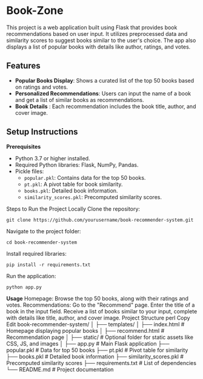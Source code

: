 # Book-Zone
This project is a web application built using Flask that provides book recommendations based on user input. It utilizes preprocessed data and similarity scores to suggest books similar to the user's choice. The app also displays a list of popular books with details like author, ratings, and votes.

## Features
- **Popular Books Display**: Shows a curated list of the top 50 books based on ratings and votes.  
- **Personalized Recommendations**: Users can input the name of a book and get a list of similar books as recommendations.  
- **Book Details** : Each recommendation includes the book title, author, and cover image.  

## Setup Instructions
**Prerequisites**  
- Python 3.7 or higher installed.  
- Required Python libraries: Flask, NumPy, Pandas.  
- Pickle files:  
    - `popular.pkl`: Contains data for the top 50 books.  
    - `pt.pkl`: A pivot table for book similarity.  
    - `books.pkl`: Detailed book information.  
    - `similarity_scores.pkl`: Precomputed similarity scores.

Steps to Run the Project Locally
Clone the repository:
```
git clone https://github.com/yourusername/book-recommender-system.git
```
Navigate to the project folder:
```
cd book-recommender-system
```
Install required libraries:
```
pip install -r requirements.txt
```

Run the application:
```
python app.py
```
**Usage**
Homepage:
Browse the top 50 books, along with their ratings and votes.
Recommendations:
Go to the "Recommend" page.
Enter the title of a book in the input field.
Receive a list of books similar to your input, complete with details like title, author, and cover image.
Project Structure
perl
Copy
Edit
book-recommender-system/
│
├── templates/
│   ├── index.html           # Homepage displaying popular books
│   ├── recommend.html       # Recommendation page
│
├── static/                  # Optional folder for static assets like CSS, JS, and images
│
├── app.py                   # Main Flask application
├── popular.pkl              # Data for top 50 books
├── pt.pkl                   # Pivot table for similarity
├── books.pkl                # Detailed book information
├── similarity_scores.pkl    # Precomputed similarity scores
├── requirements.txt         # List of dependencies
└── README.md                # Project documentation